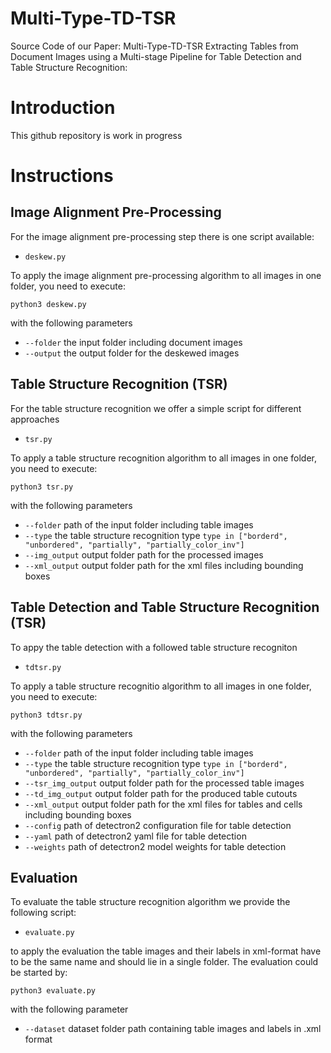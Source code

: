 # Multi-Type-TD-TSR
Source Code of our Paper:
Multi-Type-TD-TSR Extracting Tables from Document Images using a Multi-stage Pipeline for Table Detection and Table Structure Recognition:

# Introduction
This github repository is work in progress

# Instructions
## Image Alignment Pre-Processing
For the image alignment pre-processing step there is one script available:

*  ```deskew.py```

To apply the image alignment pre-processing algorithm to all images in one folder, you need to execute:

    python3 deskew.py

with the following parameters

* ```--folder``` the input folder including document images
* ```--output``` the output folder for the deskewed images

## Table Structure Recognition (TSR)
For the table structure recognition we offer a simple script for different approaches

* ```tsr.py```

To apply a table structure recognition algorithm to all images in one folder, you need to execute:

    python3 tsr.py

with the following parameters

* ```--folder``` path of the input folder including table images
* ```--type``` the table structure recognition type ```type in ["borderd", "unbordered", "partially", "partially_color_inv"] ```
* ```--img_output``` output folder path for the processed images
* ```--xml_output``` output folder path for the xml files including bounding boxes

## Table Detection and Table Structure Recognition (TSR)
To appy the table detection with a followed table structure recogniton 

* ```tdtsr.py```

To apply a table structure recognitio algorithm to all images in one folder, you need to execute:

    python3 tdtsr.py

with the following parameters

* ```--folder``` path of the input folder including table images
* ```--type``` the table structure recognition type ```type in ["borderd", "unbordered", "partially", "partially_color_inv"] ```
* ```--tsr_img_output``` output folder path for the processed table images
* ```--td_img_output``` output folder path for the produced table cutouts
* ```--xml_output``` output folder path for the xml files for tables and cells including bounding boxes
* ```--config``` path of detectron2 configuration file for table detection
* ```--yaml``` path of detectron2 yaml file for table detection
* ```--weights``` path of detectron2 model weights for table detection

## Evaluation
To evaluate the table structure recognition algorithm we provide the following script:

*  ```evaluate.py```

to apply the evaluation the table images and their labels in xml-format have to be the same name and should lie in a single folder.
The evaluation could be started by:

    python3 evaluate.py
  
with the following parameter

* ```--dataset``` dataset folder path containing table images and labels in .xml format

